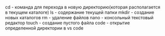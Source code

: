 cd - команда для перехода в новую директорию(которая располагается в текущем каталоге)
ls - содержание текущей папки
mkdir - создание новых каталогов
rm - удаление файлов
nano - консольный текстовый редактор
touch - создание пустого файла
code - открытие определенной директории в vs code